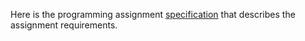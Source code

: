 Here is the programming assignment [specification](https://coursera.cs.princeton.edu/algs4/assignments/queues/specification.php) that describes the assignment requirements.
